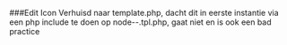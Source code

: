 ###Edit Icon
Verhuisd naar template.php, dacht dit in eerste instantie via een php include te doen op node--.tpl.php,
gaat niet en is ook een bad practice